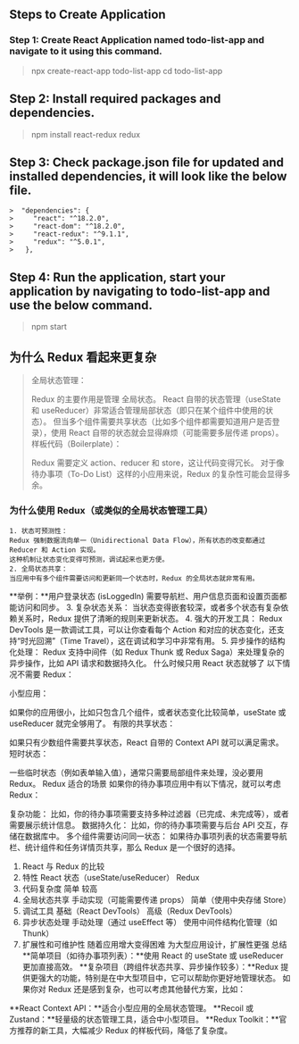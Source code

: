 ## Steps to Create Application

### Step 1: Create React Application named todo-list-app and navigate to it using this command.

> npx create-react-app todo-list-app
> cd todo-list-app

## Step 2: Install required packages and dependencies.

> npm install react-redux redux

## Step 3: Check package.json file for updated and installed dependencies, it will look like the below file.

    >  "dependencies": {
    >     "react": "^18.2.0",
    >     "react-dom": "^18.2.0",
    >     "react-redux": "^9.1.1",
    >     "redux": "^5.0.1",
    >   },

## Step 4: Run the application, start your application by navigating to todo-list-app and use the below command.

> npm start

## 为什么 Redux 看起来更复杂

> 全局状态管理：
>
> Redux 的主要作用是管理 全局状态。
> React 自带的状态管理（useState 和 useReducer）非常适合管理局部状态（即只在某个组件中使用的状态）。
> 但当多个组件需要共享状态（比如多个组件都需要知道用户是否登录），使用 React 自带的状态就会显得麻烦（可能需要多层传递 props）。
> 样板代码（Boilerplate）：
>
> Redux 需要定义 action、reducer 和 store，这让代码变得冗长。
> 对于像待办事项（To-Do List）这样的小应用来说，Redux 的复杂性可能会显得多余。

### 为什么使用 Redux（或类似的全局状态管理工具）

    1. 状态可预测性：
    Redux 强制数据流向单一（Unidirectional Data Flow），所有状态的改变都通过 Reducer 和 Action 实现。
    这种机制让状态变化变得可预测，调试起来也更方便。
    2. 全局状态共享：
    当应用中有多个组件需要访问和更新同一个状态时，Redux 的全局状态就非常有用。

**举例：**用户登录状态 (isLoggedIn) 需要导航栏、用户信息页面和设置页面都能访问和同步。 3. 复杂状态关系：
当状态变得嵌套较深，或者多个状态有复杂依赖关系时，Redux 提供了清晰的规则来更新状态。 4. 强大的开发工具：
Redux DevTools 是一款调试工具，可以让你查看每个 Action 和对应的状态变化，还支持“时光回溯”（Time Travel），这在调试和学习中非常有用。 5. 异步操作的结构化处理：
Redux 支持中间件（如 Redux Thunk 或 Redux Saga）来处理复杂的异步操作，比如 API 请求和数据持久化。
什么时候只用 React 状态就够了
以下情况不需要 Redux：

小型应用：

如果你的应用很小，比如只包含几个组件，或者状态变化比较简单，useState 或 useReducer 就完全够用了。
有限的共享状态：

如果只有少数组件需要共享状态，React 自带的 Context API 就可以满足需求。
短时状态：

一些临时状态（例如表单输入值），通常只需要局部组件来处理，没必要用 Redux。
Redux 适合的场景
如果你的待办事项应用中有以下情况，就可以考虑 Redux：

复杂功能：
比如，你的待办事项需要支持多种过滤器（已完成、未完成等），或者需要展示统计信息。
数据持久化：
比如，你的待办事项需要与后台 API 交互，存储在数据库中。
多个组件需要访问同一状态：
如果待办事项列表的状态需要导航栏、统计组件和任务详情页共享，那么 Redux 是一个很好的选择。

1. React 与 Redux 的比较
1. 特性 React 状态（useState/useReducer） Redux
1. 代码复杂度 简单 较高
1. 全局状态共享 手动实现（可能需要传递 props） 简单（使用中央存储 Store）
1. 调试工具 基础（React DevTools） 高级（Redux DevTools）
1. 异步状态处理 手动处理（通过 useEffect 等） 使用中间件结构化管理（如 Thunk）
1. 扩展性和可维护性 随着应用增大变得困难 为大型应用设计，扩展性更强
   总结
   **简单项目（如待办事项列表）：**使用 React 的 useState 或 useReducer 更加直接高效。
   **复杂项目（跨组件状态共享、异步操作较多）：**Redux 提供更强大的功能，特别是在中大型项目中，它可以帮助你更好地管理状态。
   如果你对 Redux 还是感到复杂，也可以考虑其他替代方案，比如：

**React Context API：**适合小型应用的全局状态管理。
**Recoil 或 Zustand：**轻量级的状态管理工具，适合中小型项目。
**Redux Toolkit：**官方推荐的新工具，大幅减少 Redux 的样板代码，降低了复杂度。
